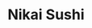 ---
layout: place
title: "Nikai Sushi"
permalink: /florida/islamorada/nikai-sushi.html
stateAbbr: FL
stateName: Florida
cityName: Islamorada
seo:
  name: "Nikai Sushi"
  type: Restaurant
  links: http://www.cheeca.com/dining/nikai
description: "Sushi & a wide selection of sake & beer are artfully presented in a bamboo-accented resort setting. Nikai Sushi serves delicious sushi in Islamorada, Florida. Try fresh Japanese dishes for a great dining experience. Available for takeout, lunch, and dinner."
place_id: ChIJA2FTi18314gRpi9BXX6-SIs
photos:
  - name: >-
      places/ChIJA2FTi18314gRpi9BXX6-SIs/photos/AeeoHcK1w2jH7w4G40AUUYFUo4qRZ6WckZDv4U_x61KldKlHiSjuVFdVX2VTnD6vvZeauw1XEvzbeYntm9Z6eLYviDlQGoXSRb7g2yLrm2rttmC9_hvTaPv9Lu35wkHjJ3xj_H_QYzjtlsZztezJEZbW8_bL67c3x9HwH3QRrfO1N3YC4h8-l5Hr5A3yngmQu-Csu1wepGqmfhvknR3OfG2WVwBOCH03-LUWPpbB0oUxTUXhdIl5QvamHVDEYmph4fjsDY7WS6WvIA80jN0d2M_Q5_qvJhwVWxMoYrU7QtVaSEl4aw
    widthPx: 4800
    heightPx: 3124
    authorAttributions:
      - displayName: Nikai Sushi
        uri: https://maps.google.com/maps/contrib/117312631196450123320
        photoUri: >-
          https://lh3.googleusercontent.com/a-/ALV-UjXKe2KsfDI6R2C3szGQ_E5pjL19wGL4-knkZ7limsyNveUmhG8=s100-p-k-no-mo
    flagContentUri: >-
      https://www.google.com/local/imagery/report/?cb_client=maps_api_places.places_api&image_key=!1e10!2sAF1QipPdr8Pp66TTDg65NcUZwshSJV48eeTeBkSzRAfA&hl=en-US
    googleMapsUri: >-
      https://www.google.com/maps/place//data=!3m4!1e2!3m2!1sAF1QipPdr8Pp66TTDg65NcUZwshSJV48eeTeBkSzRAfA!2e10!4m2!3m1!1s0x88d7375f8b536103:0x8b48be7e5d412fa6
  - name: >-
      places/ChIJA2FTi18314gRpi9BXX6-SIs/photos/AeeoHcJWpB7j8TRdfyaAQl66g8z8bverN4ZyIkry20K_yQiC_52K0vLCLyFclwyUxiGhxLQw0e2ygWH5-fcqnRfnRFyrtaBZErDCoQ9NiIM3yIqDHOMch2sncq08IU-yHTf_dtdYqXQh2onmt8yfGl5Q5rkhH9e97tBbVKp6-Itq14pcV7LojHsDj_MSnhUuSXMiIxABRpU28d1GL74xhGa9_dKgYqDAxMrg5xLfYDf-JJtgfPZF4RK8CIAug_RAKnVwUXENqK5ug1KjZpdzyNzv62bIOpN572T6OkduyH3b3kKsMw
    widthPx: 4800
    heightPx: 3130
    authorAttributions:
      - displayName: Nikai Sushi
        uri: https://maps.google.com/maps/contrib/117312631196450123320
        photoUri: >-
          https://lh3.googleusercontent.com/a-/ALV-UjXKe2KsfDI6R2C3szGQ_E5pjL19wGL4-knkZ7limsyNveUmhG8=s100-p-k-no-mo
    flagContentUri: >-
      https://www.google.com/local/imagery/report/?cb_client=maps_api_places.places_api&image_key=!1e10!2sAF1QipOJ2IzKFC9ssgjm7H7J0zNdXMgMcgNYSMkA4g27&hl=en-US
    googleMapsUri: >-
      https://www.google.com/maps/place//data=!3m4!1e2!3m2!1sAF1QipOJ2IzKFC9ssgjm7H7J0zNdXMgMcgNYSMkA4g27!2e10!4m2!3m1!1s0x88d7375f8b536103:0x8b48be7e5d412fa6
  - name: >-
      places/ChIJA2FTi18314gRpi9BXX6-SIs/photos/AeeoHcI7zlQjvmJdeuF8pjsoZhr5QzSofjX0rlJSb7t6FwEJ8bIlg-7uYfcF9Blj2-KCy_Xf1opz9RSYOOOz7MMpXUylsEBqNzgIHdW46-O3p2Hkp5bgKe5PAuL09CGVV-H56XDZrieRnRHhuv9MFoC1h_HNxcySsKAgoKr_pZBkFXPcVF_sj7Z9NjGIUIG-T4-eYUyK1Ld2wpoBhIOOb4__6gwnd-pe10XLgKwXeVfuggbRHwH8JIKpkOtMAqZjyx-0jDn01yIpF7888QJ-AW9maLswg3t1mNYKdKyQVvMZkDs0EAJ25UuwWaYGUlblk8OIipY03qNu61dwiVXd3fUmdTDrpVURSXxHkWrILJN0Al2Z84pWLUlBAT9fDpAKC_8fSnZqKw8i9MNPQChDpr9H29D_dzlDPDTbrZP8GxX81V1AmYo1
    widthPx: 4032
    heightPx: 3024
    authorAttributions:
      - displayName: Pedro Calero
        uri: https://maps.google.com/maps/contrib/116787821921527055231
        photoUri: >-
          https://lh3.googleusercontent.com/a/ACg8ocJPxUuvoyXZuWEaK0PAW6XkF5jaYDrF8BsLduZZA5DQ8-fTWJsO=s100-p-k-no-mo
    flagContentUri: >-
      https://www.google.com/local/imagery/report/?cb_client=maps_api_places.places_api&image_key=!1e10!2sCIHM0ogKEICAgICX7NKL0QE&hl=en-US
    googleMapsUri: >-
      https://www.google.com/maps/place//data=!3m4!1e2!3m2!1sCIHM0ogKEICAgICX7NKL0QE!2e10!4m2!3m1!1s0x88d7375f8b536103:0x8b48be7e5d412fa6
  - name: >-
      places/ChIJA2FTi18314gRpi9BXX6-SIs/photos/AeeoHcJb8mXGdQAeQqfs9zdZh7eM7NH3858AlzF0SD6M_Xseo2RjCR3YVqWeGDwjiTAJybAaXPG3yIvRsul1WZ2R4adzseNpu88fNO0mhrwngGF9mQTYHq9C9v65VeHrAo070ztISdIR7vYagPvJNQ7ym4ltsbd4XcuWUPnDoKcGxFaOyfkpgDxIVKILbaA_xlIZvuJy7CzgWrLMcDGqIrrhzonKRfhbtyyz26F8cOQX3h2JwLiBcVP_OiSHpdntsq9TZzxf4dK2cUuyyDE3tRDy_7o8-_wJnhWebY-TTa8dxhPta_MYdaWIf2g1Gy_OPUOpHKw0w1OIeEqlfwCYdaP-Z8XZ47Le5LV8WrDEE_WDJaehX-enOYMtI-AJyqAnkdhyozRPeoOXpHoIVwfThKwPJeM6FN2-MobdQfUE2lgEFJ0_Ig
    widthPx: 3024
    heightPx: 4032
    authorAttributions:
      - displayName: Pedro Calero
        uri: https://maps.google.com/maps/contrib/116787821921527055231
        photoUri: >-
          https://lh3.googleusercontent.com/a/ACg8ocJPxUuvoyXZuWEaK0PAW6XkF5jaYDrF8BsLduZZA5DQ8-fTWJsO=s100-p-k-no-mo
    flagContentUri: >-
      https://www.google.com/local/imagery/report/?cb_client=maps_api_places.places_api&image_key=!1e10!2sCIHM0ogKEICAgICX7NKLUQ&hl=en-US
    googleMapsUri: >-
      https://www.google.com/maps/place//data=!3m4!1e2!3m2!1sCIHM0ogKEICAgICX7NKLUQ!2e10!4m2!3m1!1s0x88d7375f8b536103:0x8b48be7e5d412fa6
  - name: >-
      places/ChIJA2FTi18314gRpi9BXX6-SIs/photos/AeeoHcJTe7fxQCVIhNArMVYB_2V8SPjWwLJBbFabtdlY-p_bUzBwOs8wbSqjQ9QZGC5UGU0PBgnxlosU4VX5rPEprGSVv_4MRCk46Gi6myMXgGBGML-8ec5zvBn3_uQO5R_I8xiljgKBmw1VzYiZr0OrME_FM7tuWBVVPh0-lylC42z1Tt_fj86jK5610_gc1pST-e9cksmvBI1qqx-8cZEwAXU2qWmcYeulREvRWd7RmCVlgSWDy0sWWOrFbzUkEmBMGbzqZJp-xTi3nCIQHKo2I3bZTsNqRXcrE7mU9f_PLwMcYX3yXnFTV-GyvNBCRsAfHXNrb1EaG9gkqJnNjj7UtrbOXrp1eHEet6B0KDehNlWJM80XuorQjaYhALvGlg9iNaO5kN0kCoZn4iJR7Ncxzb3J6lrI9DKmOZfcQXpLCJ4
    widthPx: 3024
    heightPx: 4032
    authorAttributions:
      - displayName: Anastasia Peterson
        uri: https://maps.google.com/maps/contrib/108357866999350314486
        photoUri: >-
          https://lh3.googleusercontent.com/a-/ALV-UjWT_ret2LgbrcDixxAxfJbN2n-GPf5UMfcLgbuNOlQixS2ihNsPAw=s100-p-k-no-mo
    flagContentUri: >-
      https://www.google.com/local/imagery/report/?cb_client=maps_api_places.places_api&image_key=!1e10!2sCIHM0ogKEICAgIC1q_2JVg&hl=en-US
    googleMapsUri: >-
      https://www.google.com/maps/place//data=!3m4!1e2!3m2!1sCIHM0ogKEICAgIC1q_2JVg!2e10!4m2!3m1!1s0x88d7375f8b536103:0x8b48be7e5d412fa6
  - name: >-
      places/ChIJA2FTi18314gRpi9BXX6-SIs/photos/AeeoHcLY4HbWSUg4aYRCcIrt6EWWGKDD1TXn9Pf5TD_rYPOAd-KEqngv-gWOWAtlPV9LJfqVlcfwvhGHoL5k2KJmomW8jx3CH-4Gn_1fA7bwd2qI3rKq0t0UwQuvvoDcupRenruS2ZITH_oHzfsBrrpU0SCfWBHHjiDqbzch_XuYNCTyIcRVy19rUGnzmMiP-Admng03A4SjknDRBpw5eJcP01brRxXNWb1uYe8uf3TfBO-9pr9SGWPaVLvKiY0IMVd08NLNTcIcG01Dc8szYtgMYMt7UtBm6iRlnBGha7yh9FvLvLQxSLUFUT-uYAn1T1PADOIZFad0cAIqsDm7I_cPDt_nBb85Th6KNe3oSxfdPrLrMIozYjoabGmshwLtGRHR1-o-qOGEPC3L6Lrdhads_jwHWecoXQzenHLmzfr2iVW2bGlP
    widthPx: 4032
    heightPx: 3024
    authorAttributions:
      - displayName: Pauline H.
        uri: https://maps.google.com/maps/contrib/117139163285244197566
        photoUri: >-
          https://lh3.googleusercontent.com/a-/ALV-UjXxk_b17MCKICZPfB2Da5NUZf8g2dOPNzFp-LcIb5ttXmQsFeHg1g=s100-p-k-no-mo
    flagContentUri: >-
      https://www.google.com/local/imagery/report/?cb_client=maps_api_places.places_api&image_key=!1e10!2sCIHM0ogKEICAgICjnuyRuwE&hl=en-US
    googleMapsUri: >-
      https://www.google.com/maps/place//data=!3m4!1e2!3m2!1sCIHM0ogKEICAgICjnuyRuwE!2e10!4m2!3m1!1s0x88d7375f8b536103:0x8b48be7e5d412fa6
  - name: >-
      places/ChIJA2FTi18314gRpi9BXX6-SIs/photos/AeeoHcLmEQXxrfh7c84TQhNvGvFEnMVlW9CY8qU740ZmdmQGDdU2EqxlASffIxR0jPHtYR8MoSZxR8oQAqkw6DW_CituqXDY4y1X7lh1QYu5kZsbEhgpW1wjWbCCbTGh0TWKQEhAi6tHDRCioVf8tDdH73p9S3FSpFokOKUh_FuV63vts1lRE5lu6k4-wBLu_imCIQfOaQ-XMWEjuPvsIsUUVfcZKORSn2n1mCNJOCOlTmSh9BKYBK53OLmePgy3n-6A7FrwylvBnvr-bkV4sI2Y9mkOZRx6b4zKld_cdIc4XVKMvXMnnSitATapaITb2GIpBqaJehnrj7dxauW-my-Y1J2yFD5OQ5xhOqTXaRDUim9S5dAH2a8uAuHRbrvM63ydxp5SYvDneOxTMDTctOZH7eGap0TFNJuiGYUjPBit1Zr19bg
    widthPx: 3024
    heightPx: 4032
    authorAttributions:
      - displayName: Alain Liberty
        uri: https://maps.google.com/maps/contrib/105842950405230445966
        photoUri: >-
          https://lh3.googleusercontent.com/a-/ALV-UjUIIWSjpI5ahcZENPQTwGp6KuB847emsdnHh1lhKu3A5JJpv0EP=s100-p-k-no-mo
    flagContentUri: >-
      https://www.google.com/local/imagery/report/?cb_client=maps_api_places.places_api&image_key=!1e10!2sCIHM0ogKEICAgICO1b6wgAE&hl=en-US
    googleMapsUri: >-
      https://www.google.com/maps/place//data=!3m4!1e2!3m2!1sCIHM0ogKEICAgICO1b6wgAE!2e10!4m2!3m1!1s0x88d7375f8b536103:0x8b48be7e5d412fa6
  - name: >-
      places/ChIJA2FTi18314gRpi9BXX6-SIs/photos/AeeoHcJm6uayLyBVK7oTwNuMOzL4OMKQ5TPvb4CHKc2A52Wweo1D8OBAKh8I9kG4A8S16qau-q4i0o4q5USKe-GgjXYNdFisxFiWA_uxImTlO1mN-htzFEbniiChdtj7RGcs3trohJ2wXmcgxiVGU0qFyRFS4xKKXjt02UDR85x0wGGNvrf_ra85Yc26ELvK9KvHDK-UIvVkk2bFB07dk8tAkEyYQWcyU77Hn-xAWK62_AcVTqLMI2IWfwnwAFrJTt4PwosUeh4qmrknrsDC_Y6_anye66xbNORBOR7E2wI9xTKyFvToM_gXGNJtAq7J79r0aiW2tRWmqKu_Kjad1xbfwNdXHqdkVBVYD-UFYMe9ueib5JhaFMlEGZPvzyCQAndU_C-gqTnlND4fj9og7k1fVP0HUw5uJRdjvctZA4a52JlHi1Y
    widthPx: 3024
    heightPx: 4032
    authorAttributions:
      - displayName: Pedro Calero
        uri: https://maps.google.com/maps/contrib/116787821921527055231
        photoUri: >-
          https://lh3.googleusercontent.com/a/ACg8ocJPxUuvoyXZuWEaK0PAW6XkF5jaYDrF8BsLduZZA5DQ8-fTWJsO=s100-p-k-no-mo
    flagContentUri: >-
      https://www.google.com/local/imagery/report/?cb_client=maps_api_places.places_api&image_key=!1e10!2sCIHM0ogKEICAgICX7NKLiQE&hl=en-US
    googleMapsUri: >-
      https://www.google.com/maps/place//data=!3m4!1e2!3m2!1sCIHM0ogKEICAgICX7NKLiQE!2e10!4m2!3m1!1s0x88d7375f8b536103:0x8b48be7e5d412fa6
  - name: >-
      places/ChIJA2FTi18314gRpi9BXX6-SIs/photos/AeeoHcKvaHHPooTRsmDC7CUOzvjxtASqL9NJulCEbURXJX8NS_wlfBdPGXLOaSXNnn0gMy1qsQOTdY06ynjhlN2YVhTY1Kiwd_5JjBUHUCvks9k99sD0EyUjG9Ik5m7RjiU2uhH7mItdBMldrN9nVfaDKEBJJVaXfLeDU0PmlJh-O0bxFN3NahNhbFJpPfp7G0dCpNAU8KPvymZ1Vo-p3bHmEqJ4yQvXeyGnIfpFY_XdHqpoj-wUx_LivvVvXv9sFNRIISl9WVpsfYUUiZci9J602ExefPzwncvjflCP8BKbjsAOKMuyivgaGP_uq8y6klA_sga0xrlgtXMByAibwYhvZJGJxB4wneBUzXZfPFhpJVVGLp92gYEUzt_B_PZVPJcbpKKiYMfKaje5ezdYuwujr6QyG7zGIX0Je-4NjklZ3mzUDRJr
    widthPx: 3024
    heightPx: 4032
    authorAttributions:
      - displayName: Anna
        uri: https://maps.google.com/maps/contrib/106723476856527477657
        photoUri: >-
          https://lh3.googleusercontent.com/a/ACg8ocLnZXp3Yav2q97KaKFirvraagXBat8joNV2GaSZnTkAQXft-A=s100-p-k-no-mo
    flagContentUri: >-
      https://www.google.com/local/imagery/report/?cb_client=maps_api_places.places_api&image_key=!1e10!2sCIHM0ogKEICAgIDukZ3QgQE&hl=en-US
    googleMapsUri: >-
      https://www.google.com/maps/place//data=!3m4!1e2!3m2!1sCIHM0ogKEICAgIDukZ3QgQE!2e10!4m2!3m1!1s0x88d7375f8b536103:0x8b48be7e5d412fa6
  - name: >-
      places/ChIJA2FTi18314gRpi9BXX6-SIs/photos/AeeoHcITCVILJCEBXQMs6BIxq9VJWdfLXEdCj68skA6_V9EH740rjwQaLKOPUMR085OJHiAQ5AoNxYPqk6oUcyda6g0Uur7oESEpPdvQ4Fgbk0H0ogXPSr099WvDkhyHmobPeDrwwjF-a8MY75dd3qNwZqcPBoYSJfHfNLt9n5Yh8hNxJ-bSFOlwIwgiUvTIxkaL8KctWcVKDWzBtFWVtEyxnQzCRXI5EPCvrxK445hJKST-OaNwV1yAZBFyh6D6YRpvlQDmpjRbycPUSfaetVIM_UBIa6uth8Mr6FlhoiniYTAWnw
    widthPx: 4800
    heightPx: 3200
    authorAttributions:
      - displayName: Nikai Sushi
        uri: https://maps.google.com/maps/contrib/117312631196450123320
        photoUri: >-
          https://lh3.googleusercontent.com/a-/ALV-UjXKe2KsfDI6R2C3szGQ_E5pjL19wGL4-knkZ7limsyNveUmhG8=s100-p-k-no-mo
    flagContentUri: >-
      https://www.google.com/local/imagery/report/?cb_client=maps_api_places.places_api&image_key=!1e10!2sAF1QipMGwTnvJKteqAkU21ZhTBf8nDqHGVsy81bDTKgA&hl=en-US
    googleMapsUri: >-
      https://www.google.com/maps/place//data=!3m4!1e2!3m2!1sAF1QipMGwTnvJKteqAkU21ZhTBf8nDqHGVsy81bDTKgA!2e10!4m2!3m1!1s0x88d7375f8b536103:0x8b48be7e5d412fa6
address: 81801 Overseas Hwy, Islamorada, FL 33036, USA
street: 81801 Overseas Hwy
city: Islamorada
state: FL
zip: '33036'
country: USA
neighborhood: null
latitude: '24.916142'
longitude: '-80.632822'
accessibility_options:
  wheelchairAccessibleParking: true
  wheelchairAccessibleEntrance: true
  wheelchairAccessibleRestroom: true
  wheelchairAccessibleSeating: true
business_status: OPERATIONAL
name: Nikai Sushi
google_maps_links:
  directionsUri: >-
    https://www.google.com/maps/dir//''/data=!4m7!4m6!1m1!4e2!1m2!1m1!1s0x88d7375f8b536103:0x8b48be7e5d412fa6!3e0
  placeUri: https://maps.google.com/?cid=10036481219534860198
  writeAReviewUri: >-
    https://www.google.com/maps/place//data=!4m3!3m2!1s0x88d7375f8b536103:0x8b48be7e5d412fa6!12e1
  reviewsUri: >-
    https://www.google.com/maps/place//data=!4m4!3m3!1s0x88d7375f8b536103:0x8b48be7e5d412fa6!9m1!1b1
  photosUri: >-
    https://www.google.com/maps/place//data=!4m3!3m2!1s0x88d7375f8b536103:0x8b48be7e5d412fa6!10e5
primary_type: Sushi Restaurant
opening_hours:
  regular: null
  current: null
secondary_opening_hours:
  regular:
    weekdayDescriptions: null
    type: null
  current:
    weekdayDescriptions: null
    type: null
phone: (305) 664-4651
price_level: PRICE_LEVEL_MODERATE
price_range: null
rating: '4.1'
rating_count: 0
website: http://www.cheeca.com/dining/nikai
reviews:
  - name: >-
      places/ChIJA2FTi18314gRpi9BXX6-SIs/reviews/ChdDSUhNMG9nS0VJQ0FnSUQ1c3JEUXBBRRAB
    relativePublishTimeDescription: a year ago
    rating: 5
    text:
      text: >-
        Pork dumplings delicious! Stuffed and torched avocado is also very good.
        Then we had the keyse japanesy, dirty Vegas and firecracker rolls. All
        very good. But they are in order of what I thought was best. The service
        was very good. The atmosphere is great. Over looks the Atlantic. For a
        little bit, we were the only ones, which made me a little nervous, but
        it turned out to be great. If you are in the mood for sushi and staying
        at Cheeca lodge then I say give them a try.
      languageCode: en
    originalText:
      text: >-
        Pork dumplings delicious! Stuffed and torched avocado is also very good.
        Then we had the keyse japanesy, dirty Vegas and firecracker rolls. All
        very good. But they are in order of what I thought was best. The service
        was very good. The atmosphere is great. Over looks the Atlantic. For a
        little bit, we were the only ones, which made me a little nervous, but
        it turned out to be great. If you are in the mood for sushi and staying
        at Cheeca lodge then I say give them a try.
      languageCode: en
    authorAttribution:
      displayName: Dennis Fitzgerald
      uri: https://www.google.com/maps/contrib/112013207318227840750/reviews
      photoUri: >-
        https://lh3.googleusercontent.com/a/ACg8ocIITu5pwR7KdBi4KpVh4FX1eX9KaoxDuzXAaO6bpVduTe4ckw=s128-c0x00000000-cc-rp-mo-ba5
    publishTime: '2023-10-22T01:07:16.193209Z'
    flagContentUri: >-
      https://www.google.com/local/review/rap/report?postId=ChdDSUhNMG9nS0VJQ0FnSUQ1c3JEUXBBRRAB&d=17924085&t=1
    googleMapsUri: >-
      https://www.google.com/maps/reviews/data=!4m6!14m5!1m4!2m3!1sChdDSUhNMG9nS0VJQ0FnSUQ1c3JEUXBBRRAB!2m1!1s0x88d7375f8b536103:0x8b48be7e5d412fa6
  - name: >-
      places/ChIJA2FTi18314gRpi9BXX6-SIs/reviews/ChZDSUhNMG9nS0VJQ0FnSUNqbnV5Uld3EAE
    relativePublishTimeDescription: 11 months ago
    rating: 2
    text:
      text: >-
        The dining experience was marred by subpar service; the staff were
        inexperienced and inattentive, detracting from the meal's overall
        enjoyment. Additionally, the decor was notably outdated and unappealing,
        creating an atmosphere that felt neglected and unwelcoming. The
        interior, with its dated decorations, urgently needs a refresh to match
        the quality of the dishes being served. This incongruence between the
        quality of the food and the environment significantly impacts the appeal
        of dining here, suggesting that a comprehensive overhaul could greatly
        enhance the overall experience. The restaurant's culinary offerings,
        particularly the spicy tuna bento box, was flavorful and well-prepared,
        showcasing a commendable mastery of traditional techniques and fresh
        ingredients.
      languageCode: en
    originalText:
      text: >-
        The dining experience was marred by subpar service; the staff were
        inexperienced and inattentive, detracting from the meal's overall
        enjoyment. Additionally, the decor was notably outdated and unappealing,
        creating an atmosphere that felt neglected and unwelcoming. The
        interior, with its dated decorations, urgently needs a refresh to match
        the quality of the dishes being served. This incongruence between the
        quality of the food and the environment significantly impacts the appeal
        of dining here, suggesting that a comprehensive overhaul could greatly
        enhance the overall experience. The restaurant's culinary offerings,
        particularly the spicy tuna bento box, was flavorful and well-prepared,
        showcasing a commendable mastery of traditional techniques and fresh
        ingredients.
      languageCode: en
    authorAttribution:
      displayName: Pauline H.
      uri: https://www.google.com/maps/contrib/117139163285244197566/reviews
      photoUri: >-
        https://lh3.googleusercontent.com/a-/ALV-UjXxk_b17MCKICZPfB2Da5NUZf8g2dOPNzFp-LcIb5ttXmQsFeHg1g=s128-c0x00000000-cc-rp-mo
    publishTime: '2024-04-22T00:23:06.853382Z'
    flagContentUri: >-
      https://www.google.com/local/review/rap/report?postId=ChZDSUhNMG9nS0VJQ0FnSUNqbnV5Uld3EAE&d=17924085&t=1
    googleMapsUri: >-
      https://www.google.com/maps/reviews/data=!4m6!14m5!1m4!2m3!1sChZDSUhNMG9nS0VJQ0FnSUNqbnV5Uld3EAE!2m1!1s0x88d7375f8b536103:0x8b48be7e5d412fa6
  - name: >-
      places/ChIJA2FTi18314gRpi9BXX6-SIs/reviews/ChdDSUhNMG9nS0VJQ0FnSUMxcV8ySjVnRRAB
    relativePublishTimeDescription: a year ago
    rating: 5
    text:
      text: >-
        We had a wonderful experience and enjoyed sushi, edamame, dumplings,
        cocktails and dessert! The sushi was very fresh. I loved the Keysey
        Japanesey and Big Kahuna rolls. The Nitro is an excellent version of
        spicy tuna, be prepared for a kick there. The edamame was too spicy for
        my preference, but the guys liked it. It has a lot of chili sauce on it.

        We brought our baby and they provided a high chair. The view was
        excellent! Our server was perfectly attentive. Highly recommend!
      languageCode: en
    originalText:
      text: >-
        We had a wonderful experience and enjoyed sushi, edamame, dumplings,
        cocktails and dessert! The sushi was very fresh. I loved the Keysey
        Japanesey and Big Kahuna rolls. The Nitro is an excellent version of
        spicy tuna, be prepared for a kick there. The edamame was too spicy for
        my preference, but the guys liked it. It has a lot of chili sauce on it.

        We brought our baby and they provided a high chair. The view was
        excellent! Our server was perfectly attentive. Highly recommend!
      languageCode: en
    authorAttribution:
      displayName: Anastasia Peterson
      uri: https://www.google.com/maps/contrib/108357866999350314486/reviews
      photoUri: >-
        https://lh3.googleusercontent.com/a-/ALV-UjWT_ret2LgbrcDixxAxfJbN2n-GPf5UMfcLgbuNOlQixS2ihNsPAw=s128-c0x00000000-cc-rp-mo-ba5
    publishTime: '2024-01-03T22:15:19.310384Z'
    flagContentUri: >-
      https://www.google.com/local/review/rap/report?postId=ChdDSUhNMG9nS0VJQ0FnSUMxcV8ySjVnRRAB&d=17924085&t=1
    googleMapsUri: >-
      https://www.google.com/maps/reviews/data=!4m6!14m5!1m4!2m3!1sChdDSUhNMG9nS0VJQ0FnSUMxcV8ySjVnRRAB!2m1!1s0x88d7375f8b536103:0x8b48be7e5d412fa6
  - name: >-
      places/ChIJA2FTi18314gRpi9BXX6-SIs/reviews/ChZDSUhNMG9nS0VJQ0FnTUNRaUpYZFdREAE
    relativePublishTimeDescription: a month ago
    rating: 5
    text:
      text: >-
        I’ve experienced many sushi restaurants and Nikai’s sushi ranks right up
        there with some some of the best. Nice selection, quality ingredients
        and fresh.


        I don’t normally go to sushi restaurants for the ambience but the
        atmosphere was very pleasant and stood out.
      languageCode: en
    originalText:
      text: >-
        I’ve experienced many sushi restaurants and Nikai’s sushi ranks right up
        there with some some of the best. Nice selection, quality ingredients
        and fresh.


        I don’t normally go to sushi restaurants for the ambience but the
        atmosphere was very pleasant and stood out.
      languageCode: en
    authorAttribution:
      displayName: PERRY Bump
      uri: https://www.google.com/maps/contrib/106907986265213859607/reviews
      photoUri: >-
        https://lh3.googleusercontent.com/a/ACg8ocJoRuw1YB8ikW_mFF_nELSpx3bl-kAibYlox1WIiZq9zH-flA=s128-c0x00000000-cc-rp-mo
    publishTime: '2025-03-01T12:18:01.476940Z'
    flagContentUri: >-
      https://www.google.com/local/review/rap/report?postId=ChZDSUhNMG9nS0VJQ0FnTUNRaUpYZFdREAE&d=17924085&t=1
    googleMapsUri: >-
      https://www.google.com/maps/reviews/data=!4m6!14m5!1m4!2m3!1sChZDSUhNMG9nS0VJQ0FnTUNRaUpYZFdREAE!2m1!1s0x88d7375f8b536103:0x8b48be7e5d412fa6
  - name: >-
      places/ChIJA2FTi18314gRpi9BXX6-SIs/reviews/ChZDSUhNMG9nS0VJQ0FnSURld2RDTkRREAE
    relativePublishTimeDescription: 2 years ago
    rating: 5
    text:
      text: >-
        Located in the Cheeca resort, this sushi is amazing with a paradisal
        view to satisfy all your senses.    There is live acoustic guitar on the
        beach below.   Service was quick and our server was very attentive.


        This is a great date night location or for family looking for a quiet
        evening.
      languageCode: en
    originalText:
      text: >-
        Located in the Cheeca resort, this sushi is amazing with a paradisal
        view to satisfy all your senses.    There is live acoustic guitar on the
        beach below.   Service was quick and our server was very attentive.


        This is a great date night location or for family looking for a quiet
        evening.
      languageCode: en
    authorAttribution:
      displayName: Ricardo
      uri: https://www.google.com/maps/contrib/114813085108584283511/reviews
      photoUri: >-
        https://lh3.googleusercontent.com/a-/ALV-UjV_i40SumflS2F0wgv3UBSfE8RbMOQDhdGasWaC33wM1OiDU3M0=s128-c0x00000000-cc-rp-mo-ba5
    publishTime: '2022-10-11T21:19:23.713954Z'
    flagContentUri: >-
      https://www.google.com/local/review/rap/report?postId=ChZDSUhNMG9nS0VJQ0FnSURld2RDTkRREAE&d=17924085&t=1
    googleMapsUri: >-
      https://www.google.com/maps/reviews/data=!4m6!14m5!1m4!2m3!1sChZDSUhNMG9nS0VJQ0FnSURld2RDTkRREAE!2m1!1s0x88d7375f8b536103:0x8b48be7e5d412fa6
parking_options:
  freeParkingLot: true
  freeStreetParking: true
payment_options:
  acceptsCreditCards: true
  acceptsCashOnly: false
allow_dogs: null
curbside_pickup: null
delivery: false
dine_in: true
good_for_children: null
good_for_groups: null
good_for_sports: false
live_music: false
menu_for_children: null
outdoor_seating: true
reservable: true
restroom: true
serves_beer: true
serves_breakfast: null
serves_brunch: null
serves_cocktails: true
serves_coffee: null
serves_dinner: true
serves_dessert: true
serves_lunch: true
serves_vegetarian_food: null
serves_wine: true
takeout: true
update_category: essentials
summary: >-
  Sushi & a wide selection of sake & beer are artfully presented in a
  bamboo-accented resort setting.

---